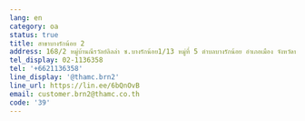 ```yaml
---
lang: en
category: oa
status: true
title: สาขาบางรักน้อย 2
address: 168/2 หมู่บ้านณีรวัลย์ลิลล่า ซ.บางรักน้อย1/13 หมู่ที่ 5 ตำบลบางรักน้อย อำเภอเมือง จังหวัดนนทบุรี 11000
tel_display: 02-1136358
tel: '+6621136358'
line_display: '@thamc.brn2'
line_url: https://lin.ee/6bQnOvB
email: customer.brn2@thamc.co.th
code: '39'
---
```

